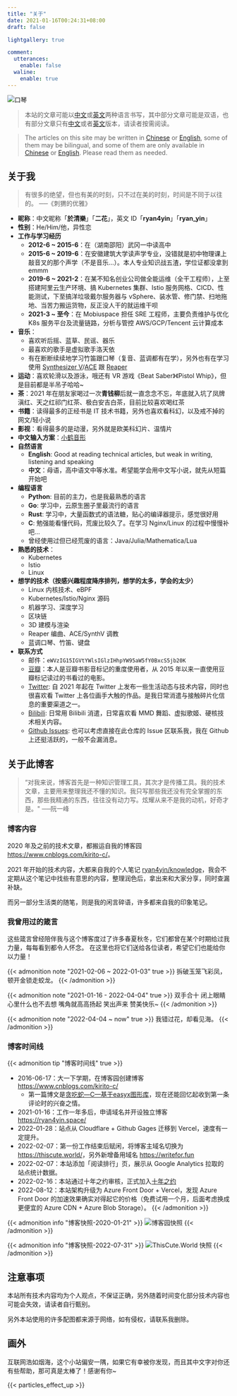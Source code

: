 ```yaml
---
title: "关于"
date: 2021-01-16T00:24:31+08:00
draft: false

lightgallery: true

comment:
  utterances:
    enable: false
  waline:
    enable: true
---
```


![口琴](harmonica.webp)

>本站的文章可能以[中文](https://thiscute.world/zh-cn/)或[英文](https://thiscute.world/en/)两种语言书写，其中部分文章可能是双语，也有部分文章只有[中文](https://thiscute.world/zh-cn/)或者[英文](https://thiscute.world/en/)版本，请读者按需阅读。

>The articles on this site may be written in [Chinese](https://thiscute.world/zh-cn/) or [English](https://thiscute.world/en/), some of them may be bilingual, and some of them are only available in [Chinese](https://thiscute.world/zh-cn/) or [English](https://thiscute.world/en/). Please read them as needed.

## 关于我

>有很多的绝望，但也有美的时刻，只不过在美的时刻，时间是不同于以往的。 ──《刺猬的优雅》

- **昵称**：中文昵称「**於清樂**」「**二花**」，英文 ID「**ryan4yin**」「**ryan_yin**」
- **性别**：He/Him/他，异性恋
- **工作与学习经历**
  - **2012-6 ~ 2015-6**：在（湖南邵阳）武冈一中读高中
  - **2015-6 ~ 2019-6**：在安徽建筑大学读声学专业，没错就是初中物理课上敲音叉的那个声学（不是音乐...）。本人专业知识战五渣，学位证都没拿到 emmm
  - **2019-6 ~ 2021-2**：在某不知名创业公司做全能运维（全干工程师），上至搭建阿里云生产环境、搞 Kubernetes 集群、Istio 服务网格、CICD、性能测试，下至搞洋垃圾戴尔服务器与 vSphere、装水管、修门禁、扫地拖地、当苦力搬运货物，反正没人干的就运维干呗
  - **2021-3 ~ 至今**：在 Mobiuspace 担任 SRE 工程师，主要负责维护与优化 K8s 服务平台及流量链路，分析与管控 AWS/GCP/Tencent 云计算成本
- **音乐**：
  - 喜欢听后摇、蓝草、民谣、器乐
  - 最喜欢的歌手是虚拟歌手洛天依
  - 有在断断续续地学习竹笛跟口琴（复音、蓝调都有在学），另外也有在学习使用 [Synthesizer V](https://dreamtonics.com/en/synthesizerv/)/[ACE](https://space.bilibili.com/418030) 跟 [Reaper](https://www.reaper.fm)
- **运动**：喜欢轮滑以及游泳，哦还有 VR 游戏《Beat Saber》《Pistol Whip》，但是目前都是半吊子哈哈~
- **茶**：2021 年在朋友家喝过一次**青钱柳**后就一直念念不忘，年底就入坑了凤牌滇红、天之红祁门红茶、极白安吉白茶，目前比较喜欢喝红茶
- **书籍**：读得最多的正经书是 IT 技术书籍，另外也喜欢看科幻，以及戒不掉的网文/轻小说
- **影视**：看得最多的是动漫，另外就是欧美科幻片、温情片
- **中文输入方案**：[小鹤音形](https://flypy.com/)
- **自然语言**
  - **English**: Good at reading technical articles, but weak in writing, listening and speaking
  - **中文**：母语，高中语文中等水准。希望能学会用中文写小说，就先从短篇开始吧
- **编程语言**
  - **Python**: 目前的主力，也是我最熟悉的语言
  - **Go**: 学习中，云原生圈子里最流行的语言
  - **Rust**: 学习中，大量函数式的语法糖，贴心的编译器提示，感觉很好用
  - **C**: 勉强能看懂代码，荒废比较久了。在学习 Nginx/Linux 的过程中慢慢补吧...
  - 曾经使用过但已经荒废的语言：Java/Julia/Mathematica/Lua
- **熟悉的技术**：
  - Kubernetes
  - Istio
  - Linux
- **想学的技术（按感兴趣程度降序排列，想学的太多，学会的太少）**
  - Linux 内核技术、eBPF
  - Kubernetes/Istio/Nginx 源码
  - 机器学习、深度学习
  - 区块链
  - 3D 建模与渲染
  - Reaper 编曲、ACE/SynthV 调教
  - 蓝调口琴、竹笛、键盘
- **联系方式**
  - 邮件：`eWVzIG15IGVtYWlsIGlzIHhpYW95aW5fY0BxcS5jb20K`
  - [豆瓣](https://www.douban.com/people/kirito_c)：本人是豆瓣书影音标记的重度使用者，从 2015 年以来一直使用豆瓣标记读过的书看过的电影。
  - [Twitter](https://twitter.com/ryan4yin): 自 2021 年起在 Twitter 上发布一些生活动态与技术内容，同时也很喜欢看 Twitter 上各位画手大触的作品。是我日常消遣与接触碎片化信息的重要渠道之一。
  - [Bilibili](https://space.bilibili.com/12278805): 日常用 Bilibili 消遣，日常喜欢看 MMD 舞蹈、虚拟歌姬、硬核技术相关内容。
  - [Github Issues](https://github.com/ryan4yin/thiscute.world/issues): 也可以考虑直接在此仓库的 Issue 区联系我，我在 Github 上还挺活跃的，一般不会漏消息。

## 关于此博客

>“对我来说，博客首先是一种知识管理工具，其次才是传播工具。我的技术文章，主要用来整理我还不懂的知识。我只写那些我还没有完全掌握的东西，那些我精通的东西，往往没有动力写。炫耀从来不是我的动机，好奇才是。"   ──阮一峰

### 博客内容

2020 年及之前的技术文章，都搬运自我的博客园 <https://www.cnblogs.com/kirito-c/>。

2021 年开始的技术内容，大都来自我的个人笔记 [ryan4yin/knowledge](https://github.com/ryan4yin/knowledge)，我会不定期从这个笔记中找些有意思的内容，整理润色后，拿出来和大家分享，同时查漏补缺。

而另一部分生活类的随笔，则是我的闲言碎语，许多都来自我的印象笔记。

### 我曾用过的箴言

这些箴言曾经陪伴我与这个博客度过了许多春夏秋冬，它们都曾在某个时期给过我力量，每每看到都令人怀念。
在这里也将它们送给各位读者，希望它们也能给你以力量！

{{< admonition note "2021-02-06 ~ 2022-01-03" true >}}
拆破玉笼飞彩凤，顿开金锁走蛟龙。
{{< /admonition >}}

{{< admonition note "2021-01-16 - 2022-04-04" true >}}
双手合十 闭上眼睛 心里什么也不去想 嘴角就高高扬起 笑出声来 赞美快乐~
{{< /admonition >}}

{{< admonition note "2022-04-04 ~ now" true >}}
我错过花，却看见海。
{{< /admonition >}}

### 博客时间线

{{< admonition tip "博客时间线" true >}}
- 2016-06-17：大一下学期，在博客园创建博客 <https://www.cnblogs.com/kirito-c/>
  - 第一篇博文是[贪吃蛇—C—基于easyx图形库](https://www.cnblogs.com/kirito-c/p/5595355.html)，现在还能回忆起收到第一条评论时的兴奋之情。
- 2021-01-16：工作一年多后，申请域名并开设独立博客 <https://ryan4yin.space/>
- 2022-01-28：站点从 Cloudflare + Github Gages 迁移到 Vercel，速度有一定提升。
- 2022-02-07：第一份工作结束后赋闲，将博客主域名切换为 <https://thiscute.world/>，另外新增备用域名 <https://writefor.fun>
- 2022-02-07：本站添加「阅读排行」页，展示从 Google Analytics 拉取的站点统计数据。
- 2022-02-16：本站通过十年之约审核，正式加入[十年之约](https://foreverblog.cn/)
- 2022-08-12：本站架构升级为 Azure Front Door + Vercel，发现 Azure Front Door 的加速效果确实对得起它的价格（免费试用一个月，后面考虑换成更便宜的 Azure CDN + Azure Blob Storage）。
{{< /admonition >}}

{{< admonition info "博客快照-2020-01-21" >}}
![](/images/about/cnblog-2020-01-21.webp "博客园快照")
{{< /admonition >}}

{{< admonition info "博客快照-2022-07-31" >}}
![](/images/about/thiscute.world-2022-07-31.webp "ThisCute.World 快照")
{{< /admonition >}}

## 注意事项

本站所有技术内容均为个人观点，不保证正确，另外随着时间变化部分技术内容也可能会失效，请读者自行甄别。

另外本站使用的许多配图都来源于网络，如有侵权，请联系我删除。

## 画外

互联网浩如烟海，这个小站偏安一隅，如果它有幸被你发现，而且其中文字对你还有些帮助，那可真是太棒了！感谢有你~


{{< particles_effect_up  >}}
